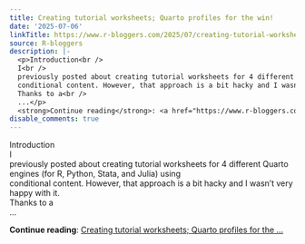```yaml
---
title: Creating tutorial worksheets; Quarto profiles for the win!
date: '2025-07-06'
linkTitle: https://www.r-bloggers.com/2025/07/creating-tutorial-worksheets-quarto-profiles-for-the-win/
source: R-bloggers
description: |-
  <p>Introduction<br />
  I<br />
  previously posted about creating tutorial worksheets for 4 different Quarto engines (for R, Python, Stata, and Julia) using<br />
  conditional content. However, that approach is a bit hacky and I wasn’t very happy with it.<br />
  Thanks to a<br />
  ...</p>
  <strong>Continue reading</strong>: <a href="https://www.r-bloggers.com/2025/07/creating-tutorial-worksheets-quarto-profiles-for-the-win/">Creating tutorial worksheets; Quarto profiles for the ...
disable_comments: true
---
```

<p>Introduction<br />
I<br />
previously posted about creating tutorial worksheets for 4 different Quarto engines (for R, Python, Stata, and Julia) using<br />
conditional content. However, that approach is a bit hacky and I wasn’t very happy with it.<br />
Thanks to a<br />
...</p>
<strong>Continue reading</strong>: <a href="https://www.r-bloggers.com/2025/07/creating-tutorial-worksheets-quarto-profiles-for-the-win/">Creating tutorial worksheets; Quarto profiles for the ...